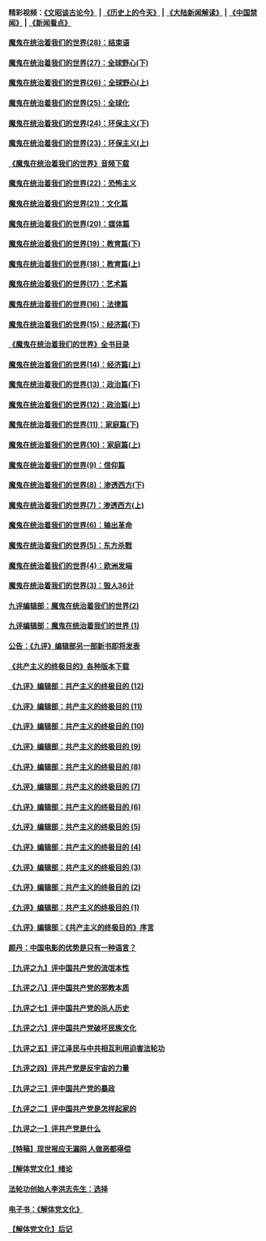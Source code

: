 #### 精彩视频：[《文昭谈古论今》](http://45.32.25.56/wenzhao) | [《历史上的今天》](http://45.32.25.56/today-in-history) | [《大陆新闻解读》](http://45.32.25.56/ntdtv-comedy) | [《中国禁闻》](http://45.32.25.56/ntdtv-news) | [《新闻看点》](http://45.32.25.56/news-insight) 

 #### [魔鬼在统治着我们的世界(28)：结束语](../pages/nsc422/n10936246.md?t=02090331) 

#### [魔鬼在统治着我们的世界(27)：全球野心(下)](../pages/nsc422/n10928319.md?t=02090331) 

#### [魔鬼在统治着我们的世界(26)：全球野心(上)](../pages/nsc422/n10900318.md?t=02090331) 

#### [魔鬼在统治着我们的世界(25)：全球化](../pages/nsc422/n10788205.md?t=02090331) 

#### [魔鬼在统治着我们的世界(24)：环保主义(下)](../pages/nsc422/n10695307.md?t=02090331) 

#### [魔鬼在统治着我们的世界(23)：环保主义(上)](../pages/nsc422/n10688613.md?t=02090331) 

#### [《魔鬼在统治着我们的世界》音频下载](../pages/nsc422/n10635553.md?t=02090331) 

#### [魔鬼在统治着我们的世界(22)：恐怖主义](../pages/nsc422/n10614727.md?t=02090331) 

#### [魔鬼在统治着我们的世界(21)：文化篇](../pages/nsc422/n10597706.md?t=02090331) 

#### [魔鬼在统治着我们的世界(20)：媒体篇](../pages/nsc422/n10586579.md?t=02090331) 

#### [魔鬼在统治着我们的世界(19)：教育篇(下)](../pages/nsc422/n10564808.md?t=02090331) 

#### [魔鬼在统治着我们的世界(18)：教育篇(上)](../pages/nsc422/n10526970.md?t=02090331) 

#### [魔鬼在统治着我们的世界(17)：艺术篇](../pages/nsc422/n10499093.md?t=02090331) 

#### [魔鬼在统治着我们的世界(16)：法律篇](../pages/nsc422/n10485969.md?t=02090331) 

#### [魔鬼在统治着我们的世界(15)：经济篇(下)](../pages/nsc422/n10469975.md?t=02090331) 

#### [《魔鬼在统治着我们的世界》全书目录](../pages/nsc422/n10464261.md?t=02090331) 

#### [魔鬼在统治着我们的世界(14)：经济篇(上)](../pages/nsc422/n10457370.md?t=02090331) 

#### [魔鬼在统治着我们的世界(13)：政治篇(下)](../pages/nsc422/n10448270.md?t=02090331) 

#### [魔鬼在统治着我们的世界(12)：政治篇(上)](../pages/nsc422/n10444576.md?t=02090331) 

#### [魔鬼在统治着我们的世界(11)：家庭篇(下)](../pages/nsc422/n10440961.md?t=02090331) 

#### [魔鬼在统治着我们的世界(10)：家庭篇(上)](../pages/nsc422/n10435448.md?t=02090331) 

#### [魔鬼在统治着我们的世界(9)：信仰篇](../pages/nsc422/n10432159.md?t=02090331) 

#### [魔鬼在统治着我们的世界(8)：渗透西方(下)](../pages/nsc422/n10429603.md?t=02090331) 

#### [魔鬼在统治着我们的世界(7)：渗透西方(上)](../pages/nsc422/n10426013.md?t=02090331) 

#### [魔鬼在统治着我们的世界(6)：输出革命](../pages/nsc422/n10421536.md?t=02090331) 

#### [魔鬼在统治着我们的世界(5)：东方杀戮](../pages/nsc422/n10417707.md?t=02090331) 

#### [魔鬼在统治着我们的世界(4)：欧洲发端](../pages/nsc422/n10414890.md?t=02090331) 

#### [魔鬼在统治着我们的世界(3)：毁人36计](../pages/nsc422/n10411583.md?t=02090331) 

#### [九评编辑部：魔鬼在统治着我们的世界(2)](../pages/nsc422/n10410036.md?t=02090331) 

#### [九评编辑部：魔鬼在统治着我们的世界 (1)](../pages/nsc422/n10406825.md?t=02090331) 

#### [公告：《九评》编辑部另一部新书即将发表](../pages/nsc422/n10405104.md?t=02090331) 

#### [《共产主义的终极目的》各种版本下载](../pages/nsc422/n10022138.md?t=02090331) 

#### [《九评》编辑部：共产主义的终极目的 (12)](../pages/nsc422/n9933272.md?t=02090331) 

#### [《九评》编辑部：共产主义的终极目的 (11)](../pages/nsc422/n9924973.md?t=02090331) 

#### [《九评》编辑部：共产主义的终极目的 (10)](../pages/nsc422/n9920883.md?t=02090331) 

#### [《九评》编辑部：共产主义的终极目的 (9)](../pages/nsc422/n9916363.md?t=02090331) 

#### [《九评》编辑部：共产主义的终极目的 (8)](../pages/nsc422/n9912488.md?t=02090331) 

#### [《九评》编辑部：共产主义的终极目的 (7)](../pages/nsc422/n9901176.md?t=02090331) 

#### [《九评》编辑部：共产主义的终极目的 (6)](../pages/nsc422/n9899359.md?t=02090331) 

#### [《九评》编辑部：共产主义的终极目的 (5)](../pages/nsc422/n9893174.md?t=02090331) 

#### [《九评》编辑部：共产主义的终极目的 (4)](../pages/nsc422/n9891246.md?t=02090331) 

#### [《九评》编辑部：共产主义的终极目的 (3)](../pages/nsc422/n9879879.md?t=02090331) 

#### [《九评》编辑部：共产主义的终极目的 (2)](../pages/nsc422/n9876205.md?t=02090331) 

#### [《九评》编辑部：共产主义的终极目的 (1)](../pages/nsc422/n9865857.md?t=02090331) 

#### [《九评》编辑部：《共产主义的终极目的》序言](../pages/nsc422/n9862666.md?t=02090331) 

#### [颜丹：中国电影的优势是只有一种语言？](../pages/nsc422/n9583062.md?t=02090331) 

#### [【九评之九】评中国共产党的流氓本性](../pages/nsc422/n737542.md?t=02090331) 

#### [【九评之八】评中国共产党的邪教本质](../pages/nsc422/n735942.md?t=02090331) 

#### [【九评之七】评中国共产党的杀人历史](../pages/nsc422/n733806.md?t=02090331) 

#### [【九评之六】评中国共产党破坏民族文化](../pages/nsc422/n731667.md?t=02090331) 

#### [【九评之五】评江泽民与中共相互利用迫害法轮功](../pages/nsc422/n730058.md?t=02090331) 

#### [【九评之四】评共产党是反宇宙的力量](../pages/nsc422/n727814.md?t=02090331) 

#### [【九评之三】评中国共产党的暴政](../pages/nsc422/n725597.md?t=02090331) 

#### [【九评之二】评中国共产党是怎样起家的](../pages/nsc422/n723946.md?t=02090331) 

#### [【九评之一】评共产党是什么](../pages/nsc422/n722529.md?t=02090331) 

#### [【特稿】现世报应无漏网 人做恶都得偿](../pages/nsc422/n4215167.md?t=02090331) 

#### [【解体党文化】绪论](../pages/nsc422/n1449356.md?t=02090331) 

#### [法轮功创始人李洪志先生：选择](../pages/nsc422/n3580738.md?t=02090331) 

#### [电子书：《解体党文化》](../pages/nsc422/n1573484.md?t=02090331) 

#### [【解体党文化】后记](../pages/nsc422/n1531999.md?t=02090331) 

